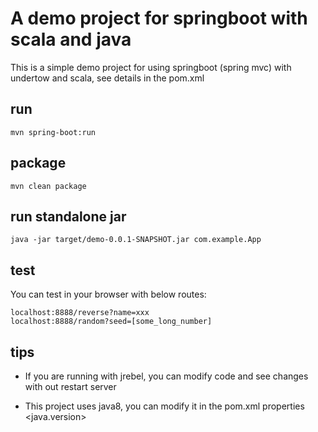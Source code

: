 # A demo project for springboot with scala and java 

This is a simple demo project for using springboot (spring mvc) with undertow and scala, see details in the pom.xml

## run

    mvn spring-boot:run

## package

    mvn clean package
    
## run standalone jar

    java -jar target/demo-0.0.1-SNAPSHOT.jar com.example.App

## test
You can test in your browser with below routes:

    localhost:8888/reverse?name=xxx
    localhost:8888/random?seed=[some_long_number]

## tips
- If you are running with jrebel, you can modify code and see changes with out restart server

- This project uses java8, you can modify it in the pom.xml properties <java.version>

